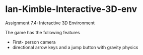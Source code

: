 # Ian-Kimble-Interactive-3D-env

Assignment 7.4: Interactive 3D Environment

The game has the following features

- First- person camera 
- directional arrow keys and a jump button with gravity physics

